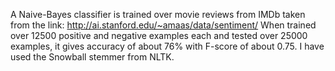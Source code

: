 A Naive-Bayes classifier is trained over movie reviews from IMDb taken from the link: http://ai.stanford.edu/~amaas/data/sentiment/
When trained over 12500 positive and negative examples each and tested over 25000 examples, it gives accuracy of about 76% with F-score of about 0.75.
I have used the Snowball stemmer from NLTK.
